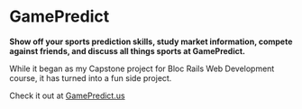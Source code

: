 # GamePredict

**Show off your sports prediction skills, study market information, compete against friends, and discuss all things sports at GamePredict.** 

While it began as my Capstone project for Bloc Rails Web Development course, it has turned into a fun side project. 

Check it out at [GamePredict.us](http://gamepredict.us)
